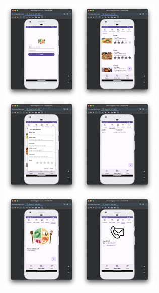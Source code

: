 
<div className="flex">
  
<img src="./Screenshot 2023-12-16 at 23.04.46.png" height="300px"/>
  
<img src="./Screenshot 2023-12-16 at 23.03.38.png" height="300px"/>
  
<img src="./Screenshot 2023-12-16 at 23.07.58.png" height="300px"/>

<img src="./Screenshot 2023-12-16 at 23.03.42.png" height="300px"/>

<img src="./Screenshot 2023-12-16 at 23.03.47.png" height="300px"/>

<img src="./Screenshot 2023-12-16 at 23.03.45.png" height="300px"/>


</div>
